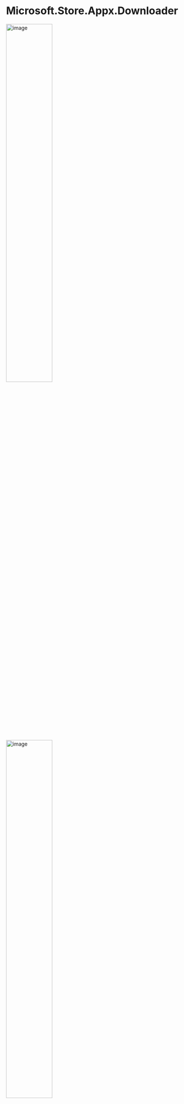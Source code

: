 # Microsoft.Store.Appx.Downloader

<img style="width:50%; height:auto;" alt="image" src="https://github.com/user-attachments/assets/06c50864-15a0-4104-9887-a0f82a40f12c" />
<img style="width:50%; height:auto;" alt="image" src="https://github.com/user-attachments/assets/d3e349e6-d338-4c47-a5a8-65088bd7dd65" />


# UWP App Package Downloader and Installer (PowerShell GUI)

This PowerShell script provides a graphical user interface (GUI) built with XAML to download and install Universal Windows Platform (UWP) application packages directly from the Microsoft Store. It fetches `.appx`, `.appxbundle`, `.msix`, and `.msixbundle` files along with their dependencies.

**Why this script is useful:**

*   **Offline Installation:** Download UWP apps for installation on systems without internet access.
*   **Version Control:** Obtain specific versions of apps, which can be crucial for development, testing, or compatibility.
*   **Bulk Downloads:** Easily download multiple app packages and their dependencies.
*   **System Administration:** Deploy UWP apps across multiple machines in an enterprise environment without relying on the Microsoft Store app.
*   **Troubleshooting:** Reinstall problematic UWP apps from scratch with known good packages.

## Features

*   **Download UWP Packages:** Fetches `.appx`, `.msix`, `.appxbundle`, `.msixbundle` files and their dependencies.
*   **Select Architecture:** Choose between `Auto`, `Neutral`, `x64`, `x86`, and `ARM` architectures for downloads.
*   **Pre-defined Apps:** Quick selection for common Microsoft Store apps like Clock, Paint, Photos, etc.
*   **Custom URL Support:** Allows pasting any Microsoft Store app URL for download.
*   **Browse Download Path:** Easily select a local folder to save downloaded packages.
*   **Progress Tracking:** Provides real-time feedback on download and installation progress.
*   **Install Packages:** Functionality to install all downloaded UWP packages from a specified directory.
*   **GUI Interface:** User-friendly WPF-based GUI for ease of use.
*   **Background Operations:** Downloads and installations run in separate PowerShell runspaces, keeping the UI responsive.

## How it Works

The script leverages the `store.rg-adguard.net` API to retrieve direct download links for UWP packages from the Microsoft Store. It then uses `Invoke-WebRequest` to download these files. For installation, it utilizes the built-in `Add-AppxPackage` PowerShell cmdlet.

## Who is this for?

*   **System Administrators:** For deploying and managing UWP applications in corporate environments.
*   **Developers:** For testing app installations, managing dependencies, or working with specific app versions.
*   **IT Enthusiasts:** For those who prefer direct package management or need to install apps offline.
*   **Users with Limited Internet Access:** To download apps once and install them on multiple machines.

## Installation and Usage

1.  **Save the Script:** Save the entire code block as a `.ps1` file (e.g., `DownloadUWPApps.ps1`).

2.  **Unblock the Script (if necessary):** If you downloaded the script, Windows might mark it as untrusted. Right-click the `.ps1` file, go to `Properties`, and check the `Unblock` box at the bottom, then click `OK`.

3.  **Run the Script:** Open PowerShell (as Administrator is recommended for installation) and navigate to the directory where you saved the script, then run it:

    ```powershell
    Set-ExecutionPolicy -ExecutionPolicy Bypass -Scope Process # Only if you face execution policy issues
    .\DownloadUWPApps.ps1
    ```

    You can also simply right-click the `.ps1` file and choose "Run with PowerShell."

4.  **Using the GUI:**
    *   **Select an App:** Choose a common app from the dropdown or select "Custom URL" to paste your own.
    *   **Enter URL:** If "Custom URL" is selected, paste the Microsoft Store app URL into the text box. (Example: `https://apps.microsoft.com/detail/9wzdncrfj3pr?hl=en-US&gl=US`)
    *   **Set Download Path:** Specify where you want the packages to be saved. Use the "Browse" button to select a folder.
    *   **Choose Architecture:** Select the desired processor architecture for the packages.
    *   **Download:** Click the "Download" button to start fetching the files.
    *   **Install:** Once downloaded, click "Install Packages" to install all `.appx`/`.msix` files found in the download directory.

## Troubleshooting

*   **`store.rg-adguard.net` API:** This script relies on an external service to get download links. If the service is down or changes its API, the download functionality may break.
*   **Execution Policy:** If you encounter errors running the script, your PowerShell execution policy might be preventing it. Use `Set-ExecutionPolicy -ExecutionPolicy Bypass -Scope Process` in your PowerShell session before running the script.
*   **Administrator Rights:** Installing APPX/MSIX packages often requires Administrator privileges. Run PowerShell as an Administrator when executing the script, especially if you plan to use the "Install Packages" feature.
*   **Network Issues:** Ensure you have a stable internet connection for downloading.
*   **"Couldn't determine file size" warning:** This might occur if the `Content-Length` header is not provided by the download server. The download will likely still proceed, but progress tracking for that specific file might be less accurate.

---

**Disclaimer:** This script uses a third-party service (`store.rg-adguard.net`) to obtain direct download links for Microsoft Store apps. Use at your own discretion. Always ensure you trust the source of any script you run on your system.
